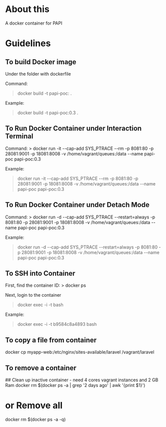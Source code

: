 <h1>About this</h1>
A docker container for PAPI

<h1>Guidelines</h1>
<h2>To build Docker image</h2>
Under the folder with dockerfile

Command:
> docker build -t papi-poc:<version tag> .

Example:
> docker build -t papi-poc:0.3 .

<h2>To Run Docker Container under Interaction Terminal</h2>
Command:
> docker run -it --cap-add SYS_PTRACE --rm -p 8081:80 -p 28081:9001 -p 18081:8008 -v /home/vagrant/queues:/data --name papi-poc papi-poc:0.3

Example:
> docker run -it --cap-add SYS_PTRACE --rm -p 8081:80 -p 28081:9001 -p 18081:8008 -v /home/vagrant/queues:/data --name papi-poc papi-poc:0.3

<h2>To Run Docker Container under Detach Mode</h2>
Command:
> docker run -d --cap-add SYS_PTRACE --restart=always -p 8081:80 -p 28081:9001 -p 18081:8008 -v /home/vagrant/queues:/data --name papi-poc papi-poc:0.3

Example:
> docker run -d --cap-add SYS_PTRACE --restart=always -p 8081:80 -p 28081:9001 -p 18081:8008 -v /home/vagrant/queues:/data --name papi-poc papi-poc:0.3

<h2>To SSH into Container</h2>
First, find the container ID:
> docker ps 

Next, login to the container
> docker exec -i -t <container ID> bash 

Example:
> docker exec -i -t b9584c8a4893 bash 

<h2>To copy a file from container</h2>
docker cp myapp-web:/etc/nginx/sites-available/laravel /vagrant/laravel

<h2>To remove a container</h2>
## Clean up inactive container - need 4 cores vagrant instances and 2 GB Ram
docker rm $(docker ps -a | grep '2 days ago' | awk '{print $1}')

# or Remove all
docker rm $(docker ps -a -q)

